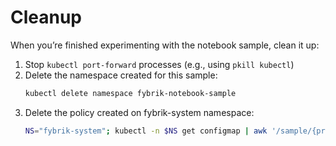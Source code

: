# Cleanup

When you’re finished experimenting with the notebook sample, clean it up:

1. Stop `kubectl port-forward` processes (e.g., using `pkill kubectl`)
2. Delete the namespace created for this sample:
    ```bash
    kubectl delete namespace fybrik-notebook-sample
    ```
3. Delete the policy created on fybrik-system namespace:
    ```bash
    NS="fybrik-system"; kubectl -n $NS get configmap | awk '/sample/{print $1}' | xargs  kubectl delete -n $NS configmap
    ```
